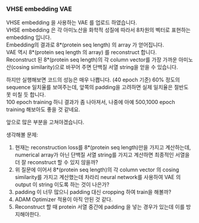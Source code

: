 ### VHSE embedding VAE
VHSE embedding 을 사용하는 VAE 를 업로드 하였습니다.   
VHSE embedding 은 각 아미노산을 화학적 성질에 따라서 8차원의 벡터로 표현하는 embedding 입니다.   
Embedding의 결과로 8*(protein seq length) 의 array 가 얻어집니다.   
VAE 역시 8*(protein seq length 의 array) 를 reconstruct 합니다.  
Reconstruct 된 8*(protein seq length)의 각 column vector를 가장 가까운 아미노산(cosing similarity)으로 바꾸어 주면 단백질 서열 string을 얻을 수 있습니다.   

하지만 실행해보면 코드의 성능은 매우 나쁩니다. (40 epoch 기준)
60% 정도의 sequence 일치율를 보여주는데, 앞쪽의 padding을 고려하면 실제 일치율은 절반도 못 미칠 듯 합니다.   
100 epoch training 하니 결과가 좀 나아져서, 나중에 아예 500,1000 epoch training 해보아도 좋을 것 같네요.

앞으로 많은 부분을 고쳐야겠습니다.  

생각해볼 문제: 
1. 현재는 reconstruction loss를 8*(protein seq length)만을 가지고 계산하는데,
   numerical array가 아닌 단백질 서열 string를 가지고 계산하면 최종적인 서열을 더 잘 reconstruct 할 수 있지 않을까?
2. 위 질문에 이어서 8*(protein seq length)의 각 column vector 의 cosing similarity를 가지고 계산했는데 차라리 neural network를 사용하여 VAE 의 output 이 string 이도록 하는 것이 나은가? 
3. padding 이 너무 많으니 padding 대신 cropping 하여 train을 해볼까?
4. ADAM Optimizer  적용이 아직 안된 것 같다.
5. Reconstruct 할 때 protein 서열 중간에 padding 을 넣는 경우가 있는데 이를 방지해야한다. 
